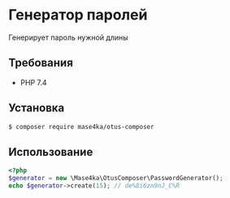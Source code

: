 # Генератор паролей

Генерирует пароль нужной длины

## Требования

- PHP 7.4

## Установка

```bash
$ composer require mase4ka/otus-composer
```

## Использование

```php
<?php
$generator = new \Mase4ka\OtusComposer\PasswordGenerator();
echo $generator->create(15); // de%8i6zn9nJ_C%R
```